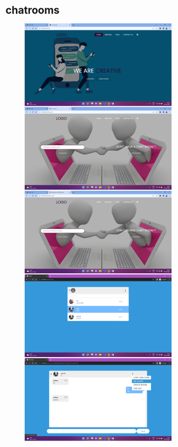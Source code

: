 # chatrooms

<div align="center">
    <img src="/screenshots/Screenshot (8).png" width="400px"</img> 
</div>


<div align="center">
    <img src="/screenshots/Screenshot (9).png" width="400px"</img> 
</div>


<div align="center">
    <img src="/screenshots/Screenshot (10).png" width="400px"</img> 
</div>


<div align="center">
    <img src="/screenshots/Screenshot (11).png" width="400px"</img> 
</div>


<div align="center">
    <img src="/screenshots/Screenshot (14).png" width="400px"</img> 
</div>

